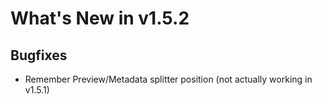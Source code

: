# What's New in v1.5.2

## Bugfixes

* Remember Preview/Metadata splitter position (not actually working in v1.5.1)
